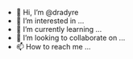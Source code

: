 - 👋 Hi, I’m @dradyre
- 👀 I’m interested in ...
- 🌱 I’m currently learning ...
- 💞️ I’m looking to collaborate on ...
- 📫 How to reach me ...

